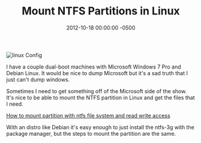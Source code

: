 ﻿---
layout: post
title:  Mount NTFS Partitions in Linux
date:   2012-10-18 00:00:00 -0500
categories: IT
---






<img alt="linux Config" src="http://www.linuxconfig.org/templates/beez/images/logo.png" />

I have a couple dual-boot machines with Microsoft Windows 7 Pro and Debian Linux. It would be nice to dump Microsoft but it's a sad truth that I just can't dump windows.

Sometimes I need to get something off of the Microsoft side of the show. It's nice to be able to mount the NTFS partition in Linux and get the files that I need.

<a href="http://www.linuxconfig.org/How_to_mount_partition_with_ntfs_file_system_and_read_write_access">How to mount partition with ntfs file system and read write access</a>

With an distro like Debian it's easy enough to just install the ntfs-3g with the package manager, but the steps to mount the partition are the same.


